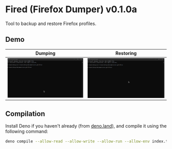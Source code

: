 # Fired (Firefox Dumper) v0.1.0a
Tool to backup and restore Firefox profiles.
## Demo
| Dumping     | Restoring   |
| ----------- | ----------- |
| ![](assets/cmd_tWBx6vqe9i.gif) | ![](assets/cmd_1qTWH8PNn2.gif) |
## Compilation
Install Deno if you haven't already (from [deno.land](https://deno.land)), and compile it using the following command:
```bash
deno compile --allow-read --allow-write --allow-run --allow-env index.ts
```